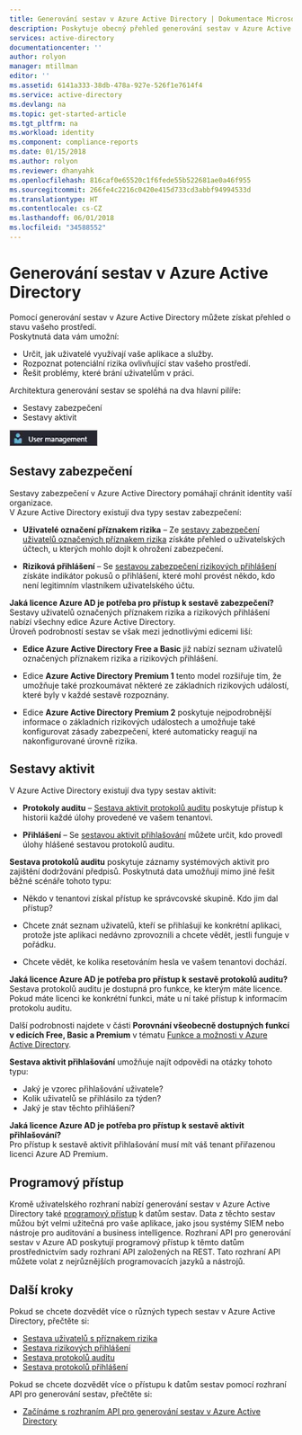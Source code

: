 ```yaml
---
title: Generování sestav v Azure Active Directory | Dokumentace Microsoftu
description: Poskytuje obecný přehled generování sestav v Azure Active Directory.
services: active-directory
documentationcenter: ''
author: rolyon
manager: mtillman
editor: ''
ms.assetid: 6141a333-38db-478a-927e-526f1e7614f4
ms.service: active-directory
ms.devlang: na
ms.topic: get-started-article
ms.tgt_pltfrm: na
ms.workload: identity
ms.component: compliance-reports
ms.date: 01/15/2018
ms.author: rolyon
ms.reviewer: dhanyahk
ms.openlocfilehash: 816caf0e65520c1f6fede55b522681ae0a46f955
ms.sourcegitcommit: 266fe4c2216c0420e415d733cd3abbf94994533d
ms.translationtype: HT
ms.contentlocale: cs-CZ
ms.lasthandoff: 06/01/2018
ms.locfileid: "34588552"
---
```

# <a name="azure-active-directory-reporting"></a>Generování sestav v Azure Active Directory

Pomocí generování sestav v Azure Active Directory můžete získat přehled o stavu vašeho prostředí.  
Poskytnutá data vám umožní:

- Určit, jak uživatelé využívají vaše aplikace a služby.
- Rozpoznat potenciální rizika ovlivňující stav vašeho prostředí.
- Řešit problémy, které brání uživatelům v práci.  

Architektura generování sestav se spoléhá na dva hlavní pilíře:

- Sestavy zabezpečení
- Sestavy aktivit

![Vytváření sestav](./media/active-directory-reporting-azure-portal/01.png)



## <a name="security-reports"></a>Sestavy zabezpečení

Sestavy zabezpečení v Azure Active Directory pomáhají chránit identity vaší organizace.  
V Azure Active Directory existují dva typy sestav zabezpečení:

- **Uživatelé označení příznakem rizika** – Ze [sestavy zabezpečení uživatelů označených příznakem rizika](active-directory-reporting-security-user-at-risk.md) získáte přehled o uživatelských účtech, u kterých mohlo dojít k ohrožení zabezpečení.

- **Riziková přihlášení** – Se [sestavou zabezpečení rizikových přihlášení](active-directory-reporting-security-risky-sign-ins.md) získáte indikátor pokusů o přihlášení, které mohl provést někdo, kdo není legitimním vlastníkem uživatelského účtu. 

**Jaká licence Azure AD je potřeba pro přístup k sestavě zabezpečení?**  
Sestavy uživatelů označených příznakem rizika a rizikových přihlášení nabízí všechny edice Azure Active Directory.  
Úroveň podrobností sestav se však mezi jednotlivými edicemi liší: 

- **Edice Azure Active Directory Free a Basic** již nabízí seznam uživatelů označených příznakem rizika a rizikových přihlášení. 

- Edice **Azure Active Directory Premium 1** tento model rozšiřuje tím, že umožňuje také prozkoumávat některé ze základních rizikových událostí, které byly v každé sestavě rozpoznány. 

- Edice **Azure Active Directory Premium 2** poskytuje nejpodrobnější informace o základních rizikových událostech a umožňuje také konfigurovat zásady zabezpečení, které automaticky reagují na nakonfigurované úrovně rizika.


## <a name="activity-reports"></a>Sestavy aktivit

V Azure Active Directory existují dva typy sestav aktivit:

- **Protokoly auditu** – [Sestava aktivit protokolů auditu](active-directory-reporting-activity-audit-logs.md) poskytuje přístup k historii každé úlohy provedené ve vašem tenantovi.

- **Přihlášení** – Se [sestavou aktivit přihlašování](active-directory-reporting-activity-sign-ins.md) můžete určit, kdo provedl úlohy hlášené sestavou protokolů auditu.



**Sestava protokolů auditu** poskytuje záznamy systémových aktivit pro zajištění dodržování předpisů.
Poskytnutá data umožňují mimo jiné řešit běžné scénáře tohoto typu:

- Někdo v tenantovi získal přístup ke správcovské skupině. Kdo jim dal přístup? 

- Chcete znát seznam uživatelů, kteří se přihlašují ke konkrétní aplikaci, protože jste aplikaci nedávno zprovoznili a chcete vědět, jestli funguje v pořádku.

- Chcete vědět, ke kolika resetováním hesla ve vašem tenantovi dochází.


**Jaká licence Azure AD je potřeba pro přístup k sestavě protokolů auditu?**  
Sestava protokolů auditu je dostupná pro funkce, ke kterým máte licence. Pokud máte licenci ke konkrétní funkci, máte u ní také přístup k informacím protokolu auditu.

Další podrobnosti najdete v části **Porovnání všeobecně dostupných funkcí v edicích Free, Basic a Premium** v tématu [Funkce a možnosti v Azure Active Directory](https://www.microsoft.com/cloud-platform/azure-active-directory-features).   



**Sestava aktivit přihlašování** umožňuje najít odpovědi na otázky tohoto typu:

- Jaký je vzorec přihlašování uživatele?
- Kolik uživatelů se přihlásilo za týden?
- Jaký je stav těchto přihlášení?


**Jaká licence Azure AD je potřeba pro přístup k sestavě aktivit přihlašování?**  
Pro přístup k sestavě aktivit přihlašování musí mít váš tenant přiřazenou licenci Azure AD Premium.


## <a name="programmatic-access"></a>Programový přístup

Kromě uživatelského rozhraní nabízí generování sestav v Azure Active Directory také [programový přístup](active-directory-reporting-api-getting-started-azure-portal.md) k datům sestav. Data z těchto sestav můžou být velmi užitečná pro vaše aplikace, jako jsou systémy SIEM nebo nástroje pro auditování a business intelligence. Rozhraní API pro generování sestav v Azure AD poskytují programový přístup k těmto datům prostřednictvím sady rozhraní API založených na REST. Tato rozhraní API můžete volat z nejrůznějších programovacích jazyků a nástrojů. 


## <a name="next-steps"></a>Další kroky

Pokud se chcete dozvědět více o různých typech sestav v Azure Active Directory, přečtěte si:

- [Sestava uživatelů s příznakem rizika](active-directory-reporting-security-user-at-risk.md)
- [Sestava rizikových přihlášení](active-directory-reporting-security-risky-sign-ins.md)
- [Sestava protokolů auditu](active-directory-reporting-activity-audit-logs.md)
- [Sestava protokolů přihlášení](active-directory-reporting-activity-sign-ins.md)

Pokud se chcete dozvědět více o přístupu k datům sestav pomocí rozhraní API pro generování sestav, přečtěte si: 

- [Začínáme s rozhraním API pro generování sestav v Azure Active Directory](active-directory-reporting-api-getting-started-azure-portal.md)


<!--Image references-->
[1]: ./media/active-directory-reporting-azure-portal/ic195031.png